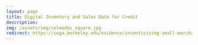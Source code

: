 ```yaml
---
layout: page
title: Digital Inventory and Sales Data for Credit
description: 
img: /assets/img/colmados_square.jpg
redirect: https://cega.berkeley.edu/evidence/incentivizing-small-merchants-in-emerging-markets-to-adopt-digital-payment-technologies/
---
```

